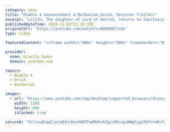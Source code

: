 ```yaml
---
category: news
title: "Diablo 4 Announcement & Barbarian,Druid, Sorcerer Trailers"
excerpt: "Lilith, The daughter of Lord of Hatred, returns to Sanctuary in the reveal trailer for Diablo 4. Diablo IV is the newest cinematic from ..."
publishedDateTime: 2019-11-01T21:32:19Z
originalUrl: "https://youtube.com/watch?v=NO0bQ0Slods"
type: video

featuredContent: "<iframe width=\"800\" height=\"500\" frameborder=\"0\" src=\"https://www.youtube.com/embed/NO0bQ0Slods\" allow=\"accelerometer; autoplay; encrypted-media; gyroscope; picture-in-picture\" allowfullscreen></iframe>"

provider:
  name: Gravity Games
  domain: youtube.com

topics:
  - Diablo 4
  - Druid
  - Barbarian

images:
  - url: "https://www.youtube.com/img/desktop/supported_browsers/dinosaur.png"
    width: 1200
    height: 800
    isCached: true

secured: "PzlrxuQhqqCjmjmQ3ncKexXHATPqAMdXvkFgzx9EnzpuNWgCygCRVYnlmKsYZhhNtzUNyjKvsxuQupOTEAoLNjVj8oHxRFNnoD5BOnLhN5lx1DIeRqt70eihfAFKsyTHeh/Tb2HyCbcWTEN57ojAex4p8Vox0oCkOdUQXxE0X+PczEUodvEUCnN8uBkfgD42E1NMxVJtarW+F7gyZZy6clBrvivFRvcQYiK7nak9xa5DwJeSsTLSEu5igvWyWZlNQBf095AfP7n0S1tKrverfofPwXlOlcPzcbJ02xoMWcdTg0U/SrcwtTr8patp0eNt98JLGUIL6GSG5Cn8TjuQIyohPgsxdYlYcADkRq+TW3XCZ0eE9hjhZo3ozEeGnehNZNtArTfukgfvE49WT2A0Eg==;c+Pfad2nixkZgdoods0Eng=="
---
```


